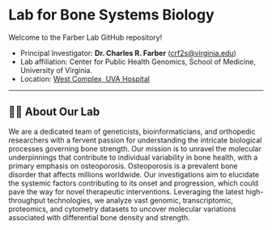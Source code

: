 # Lab for Bone Systems Biology

Welcome to the Farber Lab GitHub repository! 

* Principal Investigator: **Dr. Charles R. Farber** (crf2s@virginia.edu)
* Lab affiliation: Center for Public Health Genomics, School of Medicine, University of Virginia.
* Location: [West Complex, UVA Hospital](https://goo.gl/maps/VfwXc7jcdynrStTBA)

---
## 🧬🦴 **About Our Lab**

We are a dedicated team of geneticists, bioinformaticians, and orthopedic researchers with a fervent passion for understanding the intricate biological processes governing bone strength. Our mission is to unravel the molecular underpinnings that contribute to individual variability in bone health, with a primary emphasis on osteoporosis. Osteoporosis is a prevalent bone disorder that affects millions worldwide. Our investigations aim to elucidate the systemic factors contributing to its onset and progression, which could pave the way for novel therapeutic interventions. Leveraging the latest high-throughput technologies, we analyze vast genomic, transcriptomic, proteomics, and cytometry datasets to uncover molecular variations associated with differential bone density and strength.
